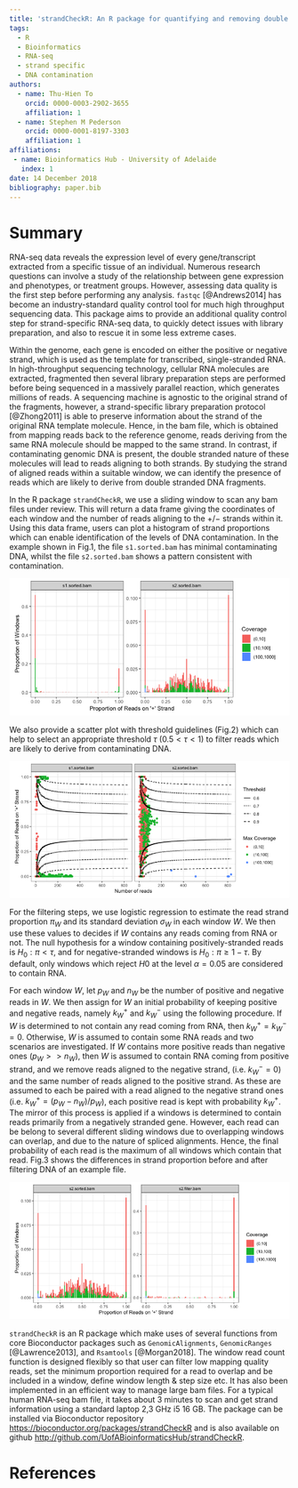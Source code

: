 ```yaml
---
title: 'strandCheckR: An R package for quantifying and removing double strand sequences for strand-specific RNA-seq'
tags:
  - R
  - Bioinformatics
  - RNA-seq
  - strand specific
  - DNA contamination
authors:
  - name: Thu-Hien To
    orcid: 0000-0003-2902-3655
    affiliation: 1 
  - name: Stephen M Pederson
    orcid: 0000-0001-8197-3303
    affiliation: 1
affiliations:
 - name: Bioinformatics Hub - University of Adelaide
   index: 1
date: 14 December 2018
bibliography: paper.bib
---
```


# Summary

RNA-seq data reveals the expression level of every gene/transcript extracted from a specific tissue of an individual. 
Numerous research questions can involve a study of the relationship between gene expression and phenotypes, or treatment groups.
However, assessing data quality is the first step before performing any analysis.
``fastqc`` [@Andrews2014] has become an  industry-standard quality control tool for much high throughput sequencing data.
This package aims to provide an additional quality control step for strand-specific RNA-seq data, to quickly detect issues with library preparation, and also to rescue it in some less extreme cases.

Within the genome, each gene is encoded on either the positive or negative strand, which is used as the template for transcribed, single-stranded RNA.
In high-throughput sequencing technology, cellular RNA molecules are extracted, fragmented then several library preparation steps are performed before being sequenced in a massively parallel reaction, which generates millions of reads. 
A sequencing machine is agnostic to the original strand of the fragments, however, a strand-specific library preparation protocol [@Zhong2011] is able to preserve information about the strand of the original RNA template molecule. 
Hence, in the bam file, which is obtained from mapping reads back to the reference genome, reads deriving from the same RNA molecule should be mapped to the same strand.
In contrast, if contaminating genomic DNA is present, the double stranded nature of these molecules will lead to reads aligning to both strands.
By studying the strand of aligned reads within a suitable window, we can identify the presence of reads which are likely to derive from double stranded DNA fragments. 

In the R package `strandCheckR`, we use a sliding window to scan any bam files under review. 
This will return a data frame giving the coordinates of each window and the number of reads aligning to the $+$/$-$ strands within it. 
Using this data frame, users can plot a histogram of strand proportions which can enable identification of the levels of DNA contamination. 
In the example shown in Fig.1, the file `s1.sorted.bam` has minimal contaminating DNA, whilst the file `s2.sorted.bam` shows a pattern consistent with contamination.

![Fig.1 - The file shown on the left appears to have minimal contaminating DNA, whilst the file on the right shows a large number of windows with alignments coming from both strands, indicating potential DNA contamination.](Rplot1.png)

We also provide a scatter plot with threshold guidelines (Fig.2) which can help to select an appropriate threshold $\tau$ ($0.5 < \tau < 1$) to filter reads which are likely to derive from contaminating DNA.

![Fig.2 - Plot showing read depth against the proportion of reads aligning to the + strand. Possible values for $\tau$ are shown as a series of lines](Rplot2.png)

For the filtering steps, we use logistic regression to estimate the read strand proportion $\pi_W$ and its standard deviation $\sigma_W$ in each window $W$. 
We then use these values to decides if $W$ contains any reads coming from RNA or not.
The null hypothesis for a window containing positively-stranded reads is $H_0: \pi < \tau$, and for negative-stranded windows is $H_0: \pi \ge 1-\tau$.
By default, only windows which reject $H0$ at the level $\alpha = 0.05$ are considered to contain RNA.

For each window $W$, let $p_W$ and $n_W$ be the number of positive and negative reads in $W$.
We then assign for $W$ an initial probability of keeping positive and negative reads, namely $k^{+}_W$ and $k^{-}_W$ using the following procedure. 
If $W$ is determined to not contain any read coming from RNA, then $k^{+}_W=k^{-}_W=0$.
Otherwise, $W$ is assumed to contain some RNA reads and two scenarios are investigated.
If $W$ contains more positive reads than negative ones ($p_W >> n_W$), then $W$ is assumed to contain RNA coming from positive strand, and we remove reads aligned to the negative strand,
(i.e. $k^{-}_W=0$) and the same number of reads aligned to the positive strand.
As these are assumed to each be paired with a read aligned to the negative strand ones (i.e. $k^{+}_W=(p_W-n_W)/p_W$), each positive read is kept with probability $k^{+}_W$.
The mirror of this process is applied if a windows is determined to contain reads primarily from a negatively stranded gene.
However, each read can be belong to several different sliding windows due to overlapping windows can overlap, and due to the nature of spliced alignments. 
Hence, the final probability of each read is the maximum of all windows which contain that read. 
Fig.3 shows the differences in strand proportion before and after filtering DNA of an example file.

![Fig.3 - Histogram showing the contaminated file from Fig 1 (s2.sorted.bam), both before and after filtering reads.](Rplot3.png)

``strandCheckR`` is an R package which make uses of several functions from core Bioconductor packages such as ``GenomicAlignments``, ``GenomicRanges``  [@Lawrence2013], and ``Rsamtools`` [@Morgan2018].
The window read count function is designed flexibly so that user can filter low  mapping quality reads, set the minimum proportion required for a read to overlap and be included in a window, define window length & step size etc. 
It has also been implemented in an efficient way to manage large bam files. 
For a typical human RNA-seq bam file, it takes about 3 minutes to scan and get strand information using a standard laptop 2,3 GHz i5 16 GB.
The package can be installed via Bioconductor repository https://bioconductor.org/packages/strandCheckR and is also available on github http://github.com/UofABioinformaticsHub/strandCheckR.


# References